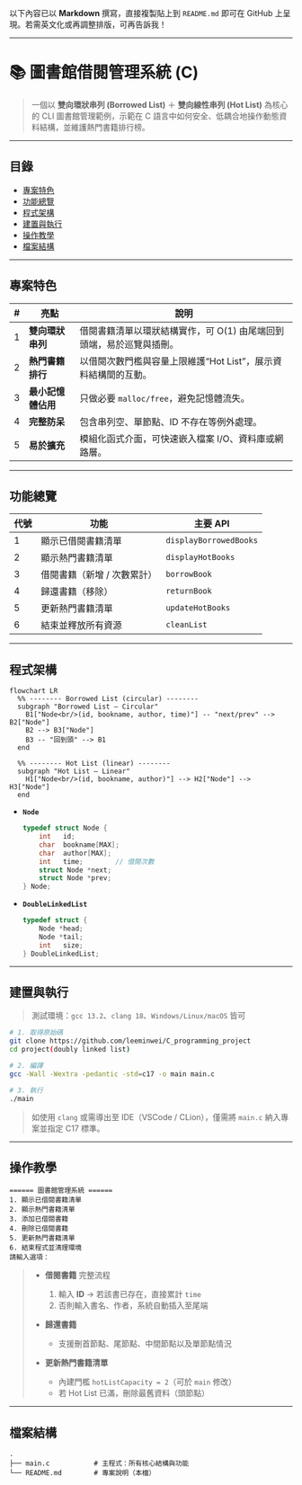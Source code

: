 以下內容已以 **Markdown** 撰寫，直接複製貼上到 `README.md` 即可在 GitHub 上呈現。若需英文化或再調整排版，可再告訴我！

---

# 📚 圖書館借閱管理系統 (C)

> 一個以 **雙向環狀串列 (Borrowed List)** ＋ **雙向線性串列 (Hot List)** 為核心的 CLI 圖書館管理範例，示範在 C 語言中如何安全、低耦合地操作動態資料結構，並維護熱門書籍排行榜。

---

## 目錄

* [專案特色](#專案特色)
* [功能總覽](#功能總覽)
* [程式架構](#程式架構)
* [建置與執行](#建置與執行)
* [操作教學](#操作教學)
* [檔案結構](#檔案結構)
---

## 專案特色

| # | 亮點          | 說明                                    |
| - | ----------- | ------------------------------------- |
| 1 | **雙向環狀串列**  | 借閱書籍清單以環狀結構實作，可 O(1) 由尾端回到頭端，易於巡覽與插刪。 |
| 2 | **熱門書籍排行**  | 以借閱次數門檻與容量上限維護“Hot List”，展示資料結構間的互動。  |
| 3 | **最小記憶體佔用** | 只做必要 `malloc/free`，避免記憶體流失。           |
| 4 | **完整防呆**    | 包含串列空、單節點、ID 不存在等例外處理。                |
| 5 | **易於擴充**    | 模組化函式介面，可快速嵌入檔案 I/O、資料庫或網路層。          |

---

## 功能總覽

| 代號 | 功能              | 主要 API                 |
| -- | --------------- | ---------------------- |
| 1  | 顯示已借閱書籍清單       | `displayBorrowedBooks` |
| 2  | 顯示熱門書籍清單        | `displayHotBooks`      |
| 3  | 借閱書籍（新增 / 次數累計） | `borrowBook`           |
| 4  | 歸還書籍（移除）        | `returnBook`           |
| 5  | 更新熱門書籍清單        | `updateHotBooks`       |
| 6  | 結束並釋放所有資源       | `cleanList`            |

---

## 程式架構

```mermaid
flowchart LR
  %% -------- Borrowed List (circular) --------
  subgraph "Borrowed List – Circular"
    B1["Node<br/>(id, bookname, author, time)"] -- "next/prev" --> B2["Node"]
    B2 --> B3["Node"]
    B3 -- "回到頭" --> B1
  end

  %% -------- Hot List (linear) --------
  subgraph "Hot List – Linear"
    H1["Node<br/>(id, bookname, author)"] --> H2["Node"] --> H3["Node"]
  end

```

* **`Node`**

  ```c
  typedef struct Node {
      int   id;
      char  bookname[MAX];
      char  author[MAX];
      int   time;        // 借閱次數
      struct Node *next;
      struct Node *prev;
  } Node;
  ```

* **`DoubleLinkedList`**

  ```c
  typedef struct {
      Node *head;
      Node *tail;
      int   size;
  } DoubleLinkedList;
  ```

---

## 建置與執行

> 測試環境：`gcc 13.2`、`clang 18`、`Windows/Linux/macOS` 皆可

```bash
# 1. 取得原始碼
git clone https://github.com/leeminwei/C_programming_project
cd project(doubly linked list)

# 2. 編譯
gcc -Wall -Wextra -pedantic -std=c17 -o main main.c

# 3. 執行
./main
```

> 如使用 `clang` 或需導出至 IDE（VSCode / CLion），僅需將 `main.c` 納入專案並指定 C17 標準。

---

## 操作教學

```
====== 圖書館管理系統 ======
1. 顯示已借閱書籍清單
2. 顯示熱門書籍清單
3. 添加已借閱書籍
4. 刪除已借閱書籍
5. 更新熱門書籍清單
6. 結束程式並清理環境
請輸入選項：
```

> * **借閱書籍** 完整流程
>
>   1. 輸入 **ID** → 若該書已存在，直接累計 `time`
>   2. 否則輸入書名、作者，系統自動插入至尾端
> * **歸還書籍**
>
>   * 支援刪首節點、尾節點、中間節點以及單節點情況
> * **更新熱門書籍清單**
>
>   * 內建門檻 `hotListCapacity = 2`（可於 `main` 修改）
>   * 若 Hot List 已滿，刪除最舊資料（頭節點）

---

## 檔案結構

```text
.
├── main.c           # 主程式：所有核心結構與功能
└── README.md        # 專案說明（本檔）
```

